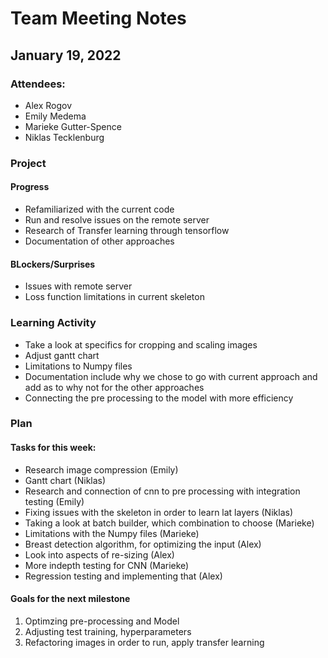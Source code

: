 # Team Meeting Notes
## January 19, 2022

### Attendees:
- Alex Rogov
- Emily Medema
- Marieke Gutter-Spence
- Niklas Tecklenburg

### Project
#### Progress
- Refamiliarized with the current code
- Run and resolve issues on the remote server
- Research of Transfer learning through tensorflow
- Documentation of other approaches

#### BLockers/Surprises
- Issues with remote server
- Loss function limitations in current skeleton

### Learning Activity 
- Take a look at specifics for cropping and scaling images
- Adjust gantt chart
- Limitations to Numpy files
- Documentation include why we chose to go with current approach and add as to why not for the other approaches 
- Connecting the pre processing to the model with more efficiency 

### Plan

#### Tasks for this week:
- Research image compression (Emily)
- Gantt chart (Niklas)
- Research and connection of cnn to pre processing with integration testing (Emily)
- Fixing issues with the skeleton in order to learn lat layers (Niklas)
- Taking a look at batch builder, which combination to choose (Marieke)
- Limitations with the Numpy files (Marieke)
- Breast detection algorithm, for optimizing the input (Alex)
- Look into aspects of re-sizing (Alex)
- More indepth testing for CNN (Marieke)
- Regression testing and implementing that (Alex)

####  Goals for the next milestone
1. Optimzing pre-processing and Model 
2. Adjusting test training, hyperparameters
3. Refactoring images in order to run, apply transfer learning
